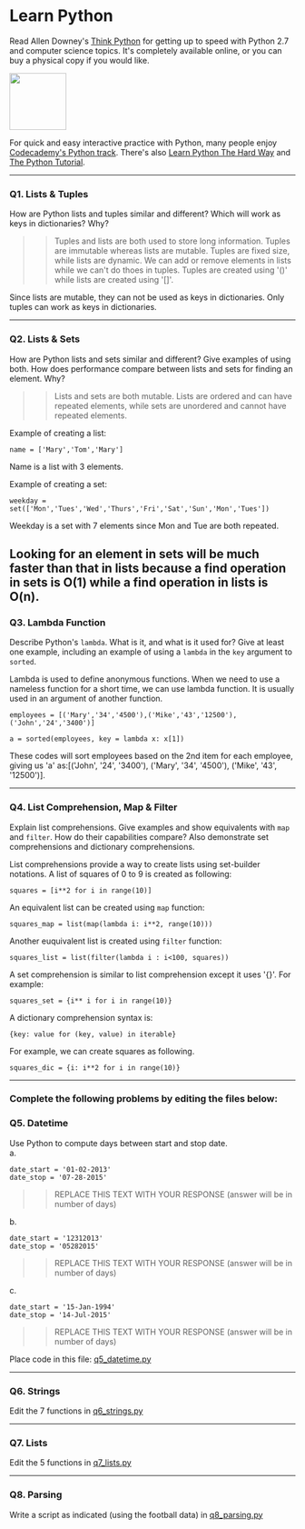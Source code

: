# Learn Python

Read Allen Downey's [Think Python](http://www.greenteapress.com/thinkpython/) for getting up to speed with Python 2.7 and computer science topics. It's completely available online, or you can buy a physical copy if you would like.

<a href="http://www.greenteapress.com/thinkpython/"><img src="img/think_python.png" style="width: 100px;" target="_blank"></a>

For quick and easy interactive practice with Python, many people enjoy [Codecademy's Python track](http://www.codecademy.com/en/tracks/python). There's also [Learn Python The Hard Way](http://learnpythonthehardway.org/book/) and [The Python Tutorial](https://docs.python.org/2/tutorial/).

---

### Q1. Lists &amp; Tuples

How are Python lists and tuples similar and different? Which will work as keys in dictionaries? Why?

>> Tuples and lists are both used to store long information. Tuples are immutable whereas lists are mutable.  Tuples are fixed size, while lists are dynamic. We can add or remove elements in lists while we can't do thoes in tuples. Tuples are created using '()' while lists are created using '[]'.

Since lists are mutable, they can not be used as keys in dictionaries. Only tuples can work as keys in dictionaries. 

---

### Q2. Lists &amp; Sets

How are Python lists and sets similar and different? Give examples of using both. How does performance compare between lists and sets for finding an element. Why?

>> Lists and sets are both mutable. Lists are ordered and can have repeated elements, while sets are unordered and cannot have repeated elements.

Example of creating a list:

`name = ['Mary','Tom','Mary']`

Name is a list with 3 elements.

Example of creating a set:

`weekday = set(['Mon','Tues','Wed','Thurs','Fri','Sat','Sun','Mon','Tues'])`

Weekday is a set with 7 elements since Mon and Tue are both repeated.

Looking for an element in sets will be much faster than that in lists because a find operation in sets is O(1) while a find operation in lists is O(n).
---

### Q3. Lambda Function

Describe Python's `lambda`. What is it, and what is it used for? Give at least one example, including an example of using a `lambda` in the `key` argument to `sorted`.

>> 

Lambda is used to define anonymous functions. When we need to use a nameless function for a short time, we can use lambda function. It is usually used in an argument of another function.


`employees = [('Mary','34','4500'),('Mike','43','12500'),('John','24','3400')]`

`a = sorted(employees, key = lambda x: x[1])`


These codes will sort employees based on the 2nd item for each employee, giving us 'a' as:[('John', '24', '3400'), ('Mary', '34', '4500'), ('Mike', '43', '12500')].

---

### Q4. List Comprehension, Map &amp; Filter

Explain list comprehensions. Give examples and show equivalents with `map` and `filter`. How do their capabilities compare? Also demonstrate set comprehensions and dictionary comprehensions.

>> 

List comprehensions provide a way to create lists using set-builder notations. A list of squares of 0 to 9 is created as following:

`squares = [i**2 for i in range(10)]`

An equivalent list can be created using `map` function:

`squares_map = list(map(lambda i: i**2, range(10)))`

Another euquivalent list is created using `filter` function:

`squares_list = list(filter(lambda i : i<100, squares))`

A set comprehension is similar to list comprehension except it uses '{}'.
For example:

`squares_set = {i** i for i in range(10)}`

A dictionary comprehension syntax is:

`{key: value for (key, value) in iterable}`

For example, we can create squares as following.

`squares_dic = {i: i**2 for i in range(10)}`

---

### Complete the following problems by editing the files below:

### Q5. Datetime
Use Python to compute days between start and stop date.   
a.  

```
date_start = '01-02-2013'    
date_stop = '07-28-2015'
```

>> REPLACE THIS TEXT WITH YOUR RESPONSE (answer will be in number of days)

b.  
```
date_start = '12312013'  
date_stop = '05282015'  
```

>> REPLACE THIS TEXT WITH YOUR RESPONSE (answer will be in number of days)

c.  
```
date_start = '15-Jan-1994'      
date_stop = '14-Jul-2015'  
```

>> REPLACE THIS TEXT WITH YOUR RESPONSE  (answer will be in number of days)

Place code in this file: [q5_datetime.py](python/q5_datetime.py)

---

### Q6. Strings
Edit the 7 functions in [q6_strings.py](python/q6_strings.py)

---

### Q7. Lists
Edit the 5 functions in [q7_lists.py](python/q7_lists.py)

---

### Q8. Parsing
Write a script as indicated (using the football data) in [q8_parsing.py](python/q8_parsing.py)





